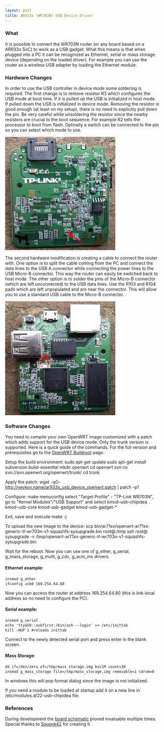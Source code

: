 ```yaml
---
layout: post
title: AR933x (WR703N) USB Device Driver
---
```


### What ###

It is possible to convert the WR703N router (or any board based on a AR933x SoC) 
to work as a USB gadget. What this means is that when plugged into a PC 
it can be recognized as Ethernet, serial or mass storage device 
(depending on the loaded driver). For example you can use the router as a
wireless USB adapter by loading the Ethernet module.

### Hardware Changes ###

In order to use the USB controller in device mode some soldering is required. 
The first change is to remove resistor R3 which configures the USB mode 
at boot time. If it is pulled up the USB is initialized in host mode. 
If pulled down the USB is initialized in device mode. Removing the resistor 
is good enough (at least on my setup), there is no need to explicitly pull down
the pin. Be very careful while unsoldering the resistor since the nearby 
resistors are crucial to the boot sequence. For example R2 tells the processor
to boot from flash. Optinally a switch can be connected to the pin so you can 
select which mode to use.

![WR703N back side.  Image source: OpenWRT Wiki.](/images/WR703N_B.jpg)

The second hardware modification is creating a cable to connect the router with.
One option is to split the cable coming from the PC and connect the data lines
to the USB A connector while connecting the power lines to the USB Micro-B 
connector. This way the router can easily be switched back to host mode.
The other option is to solder the pins of the Micro-B connector 
(which are left unconnected) to the USB data lines. Use the R103
and R104 pads which are left unpopulated and are near the connector. This will 
allow you to use a standard USB cable to the Micro-B connector.

![WR703N front side. Image source: OpenWRT Wiki.](/images/WR703N_A.jpg)

### Software Changes ###

You need to compile your own OpenWRT image customized with a patch which adds 
support for the USB device mode. Only the trunk version is supported. Here is a
quick guide of the commands. For the full version and prerequisites go to the
[OpenWRT Buildroot](http://wiki.openwrt.org/doc/howto/buildroot.exigence) page.

Setup the build environment:
	sudo apt-get update
	sudo apt-get install subversion build-essential
	mkdir openwrt
	cd openwrt
	svn co svn://svn.openwrt.org/openwrt/trunk/
	cd trunk

Apply the patch:
	wget -qO- http://neykov.name/ar933x_usb_device_openwrt.patch | patch -p1

Configure:
	make menuconfig
select "Target Profile" - "TP-Link WR703N", go to "Kernel Modules"/"USB Support" and select 
	kmod-usb-chipidea
	kmod-usb-core
	kmod-usb-gadget
	kmod-usb-gadget-*

Exit, save and execute
	make -j<number of cores>

To upload the new image to the device:
	scp bin/ar71xx/openwrt-ar71xx-generic-tl-wr703n-v1-squashfs-sysupgrade.bin root@<router ip address>:/tmp
	ssh root@<router ip address> sysupgrade -v /tmp/openwrt-ar71xx-generic-tl-wr703n-v1-squashfs-sysupgrade.bin

Wait for the reboot. Now you can use one of g_ether, g_serial, g_mass_storage, 
g_multi, g_cdc, g_acm_ms drivers.

#### Ethernet example: ####
	insmod g_ether
	ifconfig usb0 169.254.64.80
Now you can access the router at address 169.254.64.80 (this is link-local 
address so no need to configure the PC).

#### Serial example: ####
	insmod g_serial
	echo 'ttyGS0::askfirst:/bin/ash --login' >> /etc/inittab
	kill -HUP 1 #reloads inittab
Connect to the newly detected serial port and press enter in the blank screen.

#### Mass Storage: ####
	dd if=/dev/zero of=/tmp/mass_storage.img bs=1M count=10
	insmod g_mass_storage file=/tmp/mass_storage.img removable=1 cdrom=0
In windows this will pop format dialog since the image is not initialized.

If you need a module to be loaded at startup add it on a new line in 
/etc/modules.d/22-usb-chipidea file.

### References ###
During development the [board schematic](http://squonk42.github.com/TL-WR703N/) 
proved invaluable multiple times. Special thanks to 
[Squonk42](https://github.com/Squonk42) for creating it.

